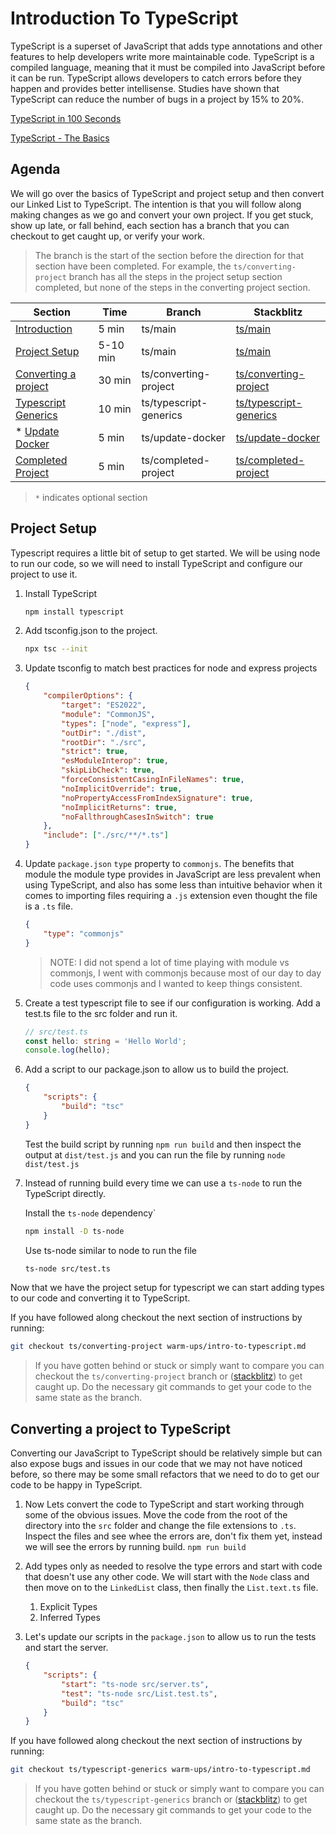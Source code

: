# Introduction To TypeScript

TypeScript is a superset of JavaScript that adds type annotations and other features to help developers write more maintainable code. TypeScript is a compiled language, meaning that it must be compiled into JavaScript before it can be run. TypeScript allows developers to catch errors before they happen and provides better intellisense. Studies have shown that TypeScript can reduce the number of bugs in a project by 15% to 20%.

[TypeScript in 100 Seconds](https://youtu.be/zQnBQ4tB3ZA)

[TypeScript - The Basics](https://www.typescriptlang.org/docs/handbook/2/basic-types.html)

## Agenda

We will go over the basics of TypeScript and project setup and then convert our Linked List to TypeScript. The intention is that you will follow along making changes as we go and convert your own project. If you get stuck, show up late, or fall behind, each section has a branch that you can checkout to get caught up, or verify your work.

> The branch is the start of the section before the direction for that section have been completed. For example, the `ts/converting-project` branch has all the steps in the project setup section completed, but none of the steps in the converting project section.

| Section                                                     | Time     | Branch                 | Stackblitz                                                                                                 |
| ----------------------------------------------------------- | -------- | ---------------------- | ---------------------------------------------------------------------------------------------------------- |
| [Introduction](#introduction-to-typescript)                 | 5 min    | ts/main                | [ts/main](https://stackblitz.com/github/joa-mos/monday-warmups/tree/ts/main)                               |
| [Project Setup](#project-setup)                             | 5-10 min | ts/main                | [ts/main](https://stackblitz.com/github/joa-mos/monday-warmups/tree/ts/main)                               |
| [Converting a project](#converting-a-project-to-typescript) | 30 min   | ts/converting-project  | [ts/converting-project](https://stackblitz.com/github/joa-mos/monday-warmups/tree/ts/converting-project)   |
| [Typescript Generics](#typescript-generics)                 | 10 min   | ts/typescript-generics | [ts/typescript-generics](https://stackblitz.com/github/joa-mos/monday-warmups/tree/ts/typescript-generics) |
| \* [Update Docker](#update-docker)                          | 5 min    | ts/update-docker       | [ts/update-docker](https://stackblitz.com/github/joa-mos/monday-warmups/tree/ts/update-docker)             |
| [Completed Project](#completed-project)                     | 5 min    | ts/completed-project   | [ts/completed-project](https://stackblitz.com/github/joa-mos/monday-warmups/tree/ts/completed-project)     |

> `*` indicates optional section

## Project Setup

Typescript requires a little bit of setup to get started. We will be using node to run our code, so we will need to install TypeScript and configure our project to use it.

1. Install TypeScript

    ```bash
    npm install typescript
    ```

2. Add tsconfig.json to the project.

    ```bash
    npx tsc --init
    ```

3. Update tsconfig to match best practices for node and express projects

    ```json
    {
        "compilerOptions": {
            "target": "ES2022",
            "module": "CommonJS",
            "types": ["node", "express"],
            "outDir": "./dist",
            "rootDir": "./src",
            "strict": true,
            "esModuleInterop": true,
            "skipLibCheck": true,
            "forceConsistentCasingInFileNames": true,
            "noImplicitOverride": true,
            "noPropertyAccessFromIndexSignature": true,
            "noImplicitReturns": true,
            "noFallthroughCasesInSwitch": true
        },
        "include": ["./src/**/*.ts"]
    }
    ```

4. Update `package.json` `type` property to `commonjs`. The benefits that module the module type provides in JavaScript are less prevalent when using TypeScript, and also has some less than intuitive behavior when it comes to importing files requiring a `.js` extension even thought the file is a `.ts` file.

    ```json
    {
        "type": "commonjs"
    }
    ```

    > NOTE: I did not spend a lot of time playing with module vs commonjs, I went with commonjs because most of our day to day code uses commonjs and I wanted to keep things consistent.

5. Create a test typescript file to see if our configuration is working. Add a test.ts file to the src folder and run it.

    ```typescript
    // src/test.ts
    const hello: string = 'Hello World';
    console.log(hello);
    ```

6. Add a script to our package.json to allow us to build the project.

    ```json
    {
        "scripts": {
            "build": "tsc"
        }
    }
    ```

    Test the build script by running `npm run build` and then inspect the output at `dist/test.js` and you can run the file by running `node dist/test.js`

7. Instead of running build every time we can use a `ts-node` to run the TypeScript directly.

    Install the `ts-node` dependency`

    ```bash
    npm install -D ts-node
    ```

    Use ts-node similar to node to run the file

    ```bash
    ts-node src/test.ts
    ```

Now that we have the project setup for typescript we can start adding types to our code and converting it to TypeScript.

If you have followed along checkout the next section of instructions by running:

```bash
git checkout ts/converting-project warm-ups/intro-to-typescript.md
```

> If you have gotten behind or stuck or simply want to compare you can checkout the `ts/converting-project` branch or ([stackblitz](https://stackblitz.com/github/joa-mos/monday-warmups/tree/ts/converting-project)) to get caught up. Do the necessary git commands to get your code to the same state as the branch.

## Converting a project to TypeScript

Converting our JavaScript to TypeScript should be relatively simple but can also expose bugs and issues in our code that we may not have noticed before, so there may be some small refactors that we need to do to get our code to be happy in TypeScript.

1. Now Lets convert the code to TypeScript and start working through some of the obvious issues. Move the code from the root of the directory into the `src` folder and change the file extensions to `.ts`. Inspect the files and see whee the errors are, don't fix them yet, instead we will see the errors by running build. `npm run build`

2. Add types only as needed to resolve the type errors and start with code that doesn't use any other code. We will start with the `Node` class and then move on to the `LinkedList` class, then finally the `List.text.ts` file.

    1. Explicit Types
    2. Inferred Types

3. Let's update our scripts in the `package.json` to allow us to run the tests and start the server.

    ```json
    {
        "scripts": {
            "start": "ts-node src/server.ts",
            "test": "ts-node src/List.test.ts",
            "build": "tsc"
        }
    }
    ```

If you have followed along checkout the next section of instructions by running:

```bash
git checkout ts/typescript-generics warm-ups/intro-to-typescript.md
```

> If you have gotten behind or stuck or simply want to compare you can checkout the `ts/typescript-generics` branch or ([stackblitz](https://stackblitz.com/github/joa-mos/monday-warmups/tree/ts/typescript-generics)) to get caught up. Do the necessary git commands to get your code to the same state as the branch.
